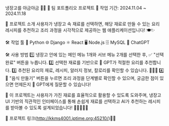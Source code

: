 냉장고를 야금야금 🥦🍳
📌 팀 포트폴리오 프로젝트
📅 작업 기간: 2024.11.04 ~ 2024.11.18

📝 프로젝트 소개
사용자가 냉장고 속 재료를 선택하면,
해당 재료로 만들 수 있는 요리 레시피를 추천하고
조리 과정을 시각적으로 제공하는 웹 애플리케이션입니다! 🍽️✨

🛠️ 작업 툴
🐍 Python
🌐 Django
⚛️ React
🖥️ Node.js
🗄️ MySQL
🤖 ChatGPT

🛠️ 사용 방법
1️⃣ 냉장고 안에 있는 메인 메뉴 1개와 서브 메뉴 2개를 선택한 후, ✅ "선택 완료" 버튼을 누릅니다.
2️⃣ 선택한 재료를 기반으로 🤖 GPT가 적절한 요리를 추천합니다.
3️⃣ 추천된 요리의 재료, 레시피, 알러지 정보, 칼로리를 확인할 수 있습니다. 🥑🥩🔥
4️⃣ 🍳 "음식 만들기" 버튼을 누르면 조리 과정을 단계별로 확인할 수 있으며, 궁금한 점이 있으면 언제든지 🤖 GPT에게 질문할 수 있습니다!

🚀 이 프로젝트는 사용자가 가진 재료를 효율적으로 활용할 수 있도록 도와주며,
냉장고 UI 기반의 직관적인 인터페이스를 통해
손쉽게 재료를 선택하고 AI가 추천하는 레시피를 받아볼 수 있도록 설계되었습니다! 👨‍🍳👩‍🍳✨

🔗 프로젝트 링크(http://kkms4001.iptime.org:45210/)🚀💡
